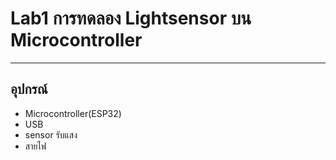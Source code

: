 # Lab1 การทดลอง Lightsensor บน Microcontroller
_____
## อุปกรณ์
* Microcontroller(ESP32)
* USB
* sensor รับแสง
* สายไฟ

